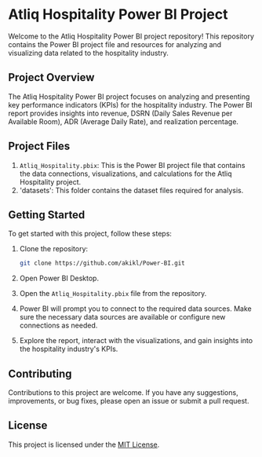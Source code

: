 # Atliq Hospitality Power BI Project

Welcome to the Atliq Hospitality Power BI project repository! This repository contains the Power BI project file and resources for analyzing and visualizing data related to the hospitality industry.

## Project Overview

The Atliq Hospitality Power BI project focuses on analyzing and presenting key performance indicators (KPIs) for the hospitality industry. The Power BI report provides insights into revenue, DSRN (Daily Sales Revenue per Available Room), ADR (Average Daily Rate), and realization percentage.

## Project Files

1. `Atliq_Hospitality.pbix`: This is the Power BI project file that contains the data connections, visualizations, and calculations for the Atliq Hospitality project.
2. 'datasets': This folder contains the dataset files required for analysis.

## Getting Started

To get started with this project, follow these steps:

1. Clone the repository:

    ```bash
    git clone https://github.com/akikl/Power-BI.git
    ```

2. Open Power BI Desktop.

3. Open the `Atliq_Hospitality.pbix` file from the repository.

4. Power BI will prompt you to connect to the required data sources. Make sure the necessary data sources are available or configure new connections as needed.

5. Explore the report, interact with the visualizations, and gain insights into the hospitality industry's KPIs.

## Contributing

Contributions to this project are welcome. If you have any suggestions, improvements, or bug fixes, please open an issue or submit a pull request.

## License

This project is licensed under the [MIT License](LICENSE).
